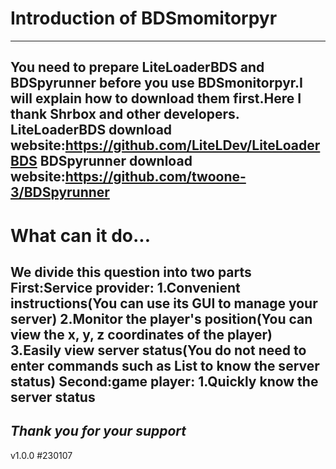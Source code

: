 # Introduction of BDSmomitorpyr
---
You need to prepare LiteLoaderBDS and BDSpyrunner before you use BDSmonitorpyr.I will explain how to download them first.Here I thank Shrbox and other developers.
**LiteLoaderBDS download website**:https://github.com/LiteLDev/LiteLoaderBDS
**BDSpyrunner download website**:https://github.com/twoone-3/BDSpyrunner
---
# What can it do...
We divide this question into two parts
First:Service provider:
1.Convenient instructions(You can use its GUI to manage your server)
2.Monitor the player's position(You can view the x, y, z coordinates of the player)
3.Easily view server status(You do not need to enter commands such as List to know the server status)
Second:game player:
1.Quickly know the server status
---
*Thank you for your support*
---
v1.0.0  #230107
